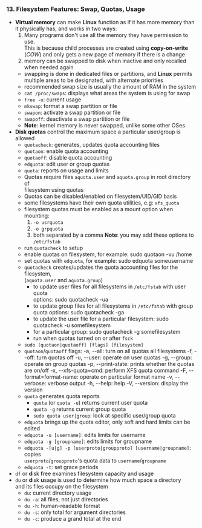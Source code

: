 ### 13. Filesystem Features: Swap, Quotas, Usage

  * **Virtual memory** can make **Linux** function as if it has more memory than  
    it physically has, and works in two ways:
      1. Many programs don't use all the memory they have permission to use.  
        This is because child processes are created using **copy-on-write** (*COW*)
        and only gets a new page of memory if there is a change
      2. memory can be swapped to disk when inactive and only recalled when needed
        again
    * swapping is done in dedicated files or partitions, and **Linux** permits  
      multiple areas to be designated, with alternate priorities
    * recommended swap size is usually the amount of RAM in the system
    * `cat /proc/swaps`: displays what areas the system is using for swap
    * `free -o`: current usage
    * `mkswap`: format a swap partition or file
    * `swapon`: activate a swap partition or file
    * `swapoff`: deactivate a swap partition or file
    * **Note**: kernel memory is never swapped, unlike some other OSes
  * **Disk quotas** control the maximum space a particular user/group is allowed
    * `quotacheck`: generates, updates quota accounting files
    * `quotaon`: enable quota accounting
    * `quotaoff`: disable quota accounting
    * `edquota`: edit user or group quotas
    * `quota`: reports on usage and limits
    * Quotas require files `aquota.user` and `aquota.group` in root directory of  
      filesystem using quotas
    * Quotas can be disabled/enabled on filesystem/UID/GID basis
    * some filesystems have their own quota utilities, e.g: `xfs_quota`
    * filesystem quotas must be enabled as a mount option when mounting:
      1. `-o usrquota`
      2. `-o grpquota`
      3. both separated by a comma
        **Note**: you may add these options to `/etc/fstab`
    * run `quotacheck` to setup
    * enable quotas on filesystem, for example:
          sudo quotaon -vu /home
    * set quotas with `edquota`, for example:
          sudo edquota someusername
    * `quotacheck` creates/updates the quota accounting files for the filesystem,  
      (`aquota.user` and `aquota.group`)
      * to update user files for all filesystems in `/etc/fstab` with user quota  
        options:
            sudo quotacheck -ua
      * to update group files for all filesystems in `/etc/fstab` with group  
        quota options:
            sudo quotacheck -ga
      * to update the user file for a particular filesystem:
            sudo quotacheck -u somefilesystem
      * for a particular group:
            sudo quotacheck -g somefilesystem
      * run when quotas turned on or after `fsck`
    * `sudo [quotaon|quotaoff] [flags] [filesystem]`
    * `quotaon`/`quotaoff` flags:
          -a, --all: turn on all quotas all filesystems
          -f, --off: turn quotas off
          -u, --user: operate on user quotas
          -g, --group: operate on group quotas
          -p, --print-state: prints whether the quotas are on/off
          -x, --xfs-quota=cmd: perform XFS quota command
          -F, --format=format-name: operate on particular format name
          -v, --verbose: verbose output
          -h, --help: help
          -V, --version: display the version
    * `quota` generates quota reports
      * `quota` (or `quota -u`) returns current user quota
      * `quota -g` returns current group quota
      * `sudo quota user|group`: look at specific user/group quota
    * `edquota` brings up the quota editor, only soft and hard limits can be edited
    * `edquota -u [username]`: edits limits for username
    * `edquota -g [groupname]`: edits limits for groupname
    * `edquota -[u|g] -p [userproto|groupproto] [username|groupname]`: copies  
      `userproto`/`groupproto`'s quota data to `username`/`groupname`
    * `edquota -t`: set grace periods
  * `df` or **d**isk **f**ree examines filesystem capacity and usage
  * `du` or **d**isk **u**sage is used to determine how much space a directory  
    and its files occupy on the filesystem
    * `du`: current directory usage
    * `du -a`: all files, not just directories
    * `du -h`: human-readable format
    * `du -s`: only total for argument directories
    * `du -c`: produce a grand total at the end
